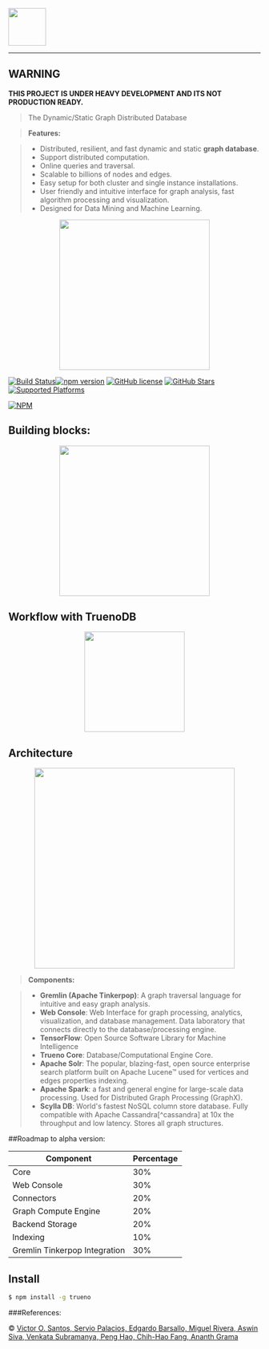<p align="left">
  <img height="75" src="https://raw.githubusercontent.com/TruenoDB/trueno/master/assets/images/truenoDB.png">
</p>

----------

## WARNING
<b>THIS PROJECT IS UNDER HEAVY DEVELOPMENT AND ITS NOT PRODUCTION READY.</b>

>The Dynamic/Static Graph Distributed Database

> **Features:**

> - Distributed, resilient, and fast dynamic and static **graph database**.
> - Support distributed computation.
> - Online queries and traversal.
> - Scalable to billions of nodes and edges.
> - Easy setup for both cluster and single instance installations.
> - User friendly and intuitive interface for graph analysis, fast algorithm processing and visualization.
> - Designed for Data Mining and Machine Learning.

<p align="center">
  <img height="300" src="https://raw.githubusercontent.com/TruenoDB/trueno/dev/assets/images/logo_medium.png">
</p>

[![Build Status](https://travis-ci.org/mastayoda/trueno.io.svg?branch=master)](https://travis-ci.org/mastayoda/trueno.io)[![npm version](https://badge.fury.io/js/trueno.io.svg)](http://badge.fury.io/js/trueno.io) [![GitHub license](https://img.shields.io/badge/license-MIT-blue.svg)](https://github.com/mastayoda/trueno.io) [![GitHub Stars](https://img.shields.io/github/stars/mastayoda/trueno.io.svg)](https://github.com/mastayoda/trueno.io) [![Supported Platforms](https://img.shields.io/badge/platforms-Chrome|Firefox|Opera|Node.js-orange.svg)](https://github.com/mastayoda/trueno.io)

[![NPM](https://nodei.co/npm/trueno.io.png?downloads=true&downloadRank=true&stars=true)](https://nodei.co/npm/trueno.io/)

## Building blocks:

<p align="center">
  <img height="300" src="https://raw.githubusercontent.com/TruenoDB/trueno/master/assets/images/building_blocks.png">
</p>

## Workflow with **TruenoDB**

<p align="center">
  <img height="200" src="https://raw.githubusercontent.com/TruenoDB/trueno/master/assets/images/workflow.png">
</p>

## Architecture

<p align="center">
  <img height="400" src="https://raw.githubusercontent.com/TruenoDB/trueno/master/assets/images/architecture.png">
</p>

> **Components:**

> - **Gremlin (Apache Tinkerpop)**: A graph traversal language for intuitive and easy graph analysis.
> - **Web Console**: Web Interface for graph processing, analytics, visualization, and database management. Data laboratory that connects directly to the database/processing engine.
> - **TensorFlow**: Open Source Software Library for Machine Intelligence
> - **Trueno Core**: Database/Computational Engine Core.
> - **Apache Solr**: The popular, blazing-fast, open source enterprise search platform built on Apache Lucene™ used for vertices and edges properties indexing.
> - **Apache Spark**: a fast and general engine for large-scale data processing. Used for Distributed Graph Processing (GraphX).
> - **Scylla DB**: World's fastest NoSQL column store database. Fully compatible with Apache Cassandra[^cassandra] at 10x the throughput and low latency. Stores all graph structures.


##Roadmap to alpha version:

| Component                       | Percentage    |
| ------------------------------- | ------------- |
| Core                            | 30%           |
| Web Console                     | 30%           |
| Connectors                      | 20%           |
| Graph Compute Engine            | 20%           |
| Backend Storage                 | 20%           |
| Indexing                        | 10%           |
| Gremlin Tinkerpop Integration   | 30%           |







## Install

```sh
$ npm install -g trueno
```


###References:
 [^footn]: The **Apache Cassandra** database is the right choice when you need scalability and high availability without compromising performance.



 © [Victor O. Santos, Servio Palacios, Edgardo Barsallo, Miguel Rivera, Aswin Siva, Venkata Subramanya, Peng Hao, Chih-Hao Fang, Ananth Grama](https://github.com/TruenoDB)
